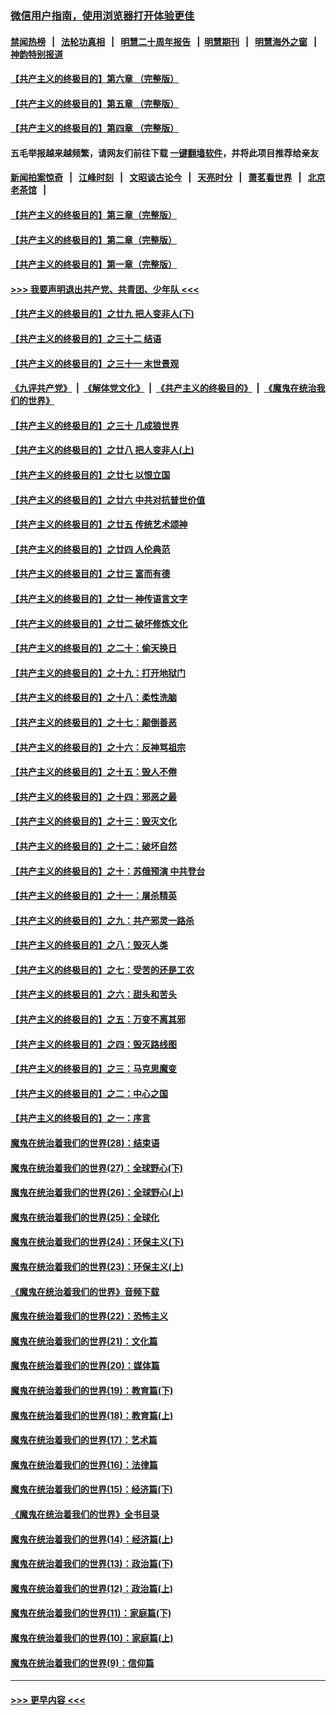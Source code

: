 ### [微信用户指南，使用浏览器打开体验更佳](https://github.com/gfw-breaker/banned-news1/blob/master/indexes/wechat-guide.md?t=0)
#### [禁闻热榜](热点新闻.md?t=0)  &nbsp;&nbsp;|&nbsp;&nbsp; [法轮功真相](https://github.com/gfw-breaker/truth/blob/master/README.md?t=0) &nbsp;&nbsp;|&nbsp;&nbsp; [明慧二十周年报告](https://github.com/gfw-breaker/mh-reports/blob/master/README.md?t=0) &nbsp;&nbsp;|&nbsp;&nbsp;[明慧期刊](https://github.com/gfw-breaker/mh-qikan) &nbsp;&nbsp;|&nbsp;&nbsp; [明慧海外之窗](https://github.com/gfw-breaker/mh-news/blob/master/README.md?t=0) &nbsp;&nbsp;|&nbsp;&nbsp; [神韵特别报道](https://github.com/gfw-breaker/mh-news/blob/master/shenyun.md?t=0)
#### [【共产主义的终极目的】第六章 （完整版）](../pages/nsc422/n11428913.md?t=02170533) 
#### [【共产主义的终极目的】第五章 （完整版）](../pages/nsc422/n11428912.md?t=02170533) 
#### [【共产主义的终极目的】第四章 （完整版）](../pages/nsc422/n11428907.md?t=02170533) 
#### 五毛举报越来越频繁，请网友们前往下载 [一键翻墙软件](https://github.com/gfw-breaker/ssr-accounts)，并将此项目推荐给亲友
#### [新闻拍案惊奇](https://github.com/gfw-breaker/banned-news1/blob/master/pages/link4.md) &nbsp;&nbsp;|&nbsp;&nbsp; [江峰时刻](https://github.com/gfw-breaker/banned-news1/blob/master/pages/link4.md) &nbsp;&nbsp;|&nbsp;&nbsp; [文昭谈古论今](https://github.com/gfw-breaker/banned-news1/blob/master/pages/link4.md) &nbsp;&nbsp;|&nbsp;&nbsp; [天亮时分](https://github.com/gfw-breaker/banned-news1/blob/master/pages/link4.md) &nbsp;&nbsp;|&nbsp;&nbsp; [萧茗看世界](https://github.com/gfw-breaker/banned-news1/blob/master/pages/link4.md) &nbsp;&nbsp;|&nbsp;&nbsp; [北京老茶馆](https://github.com/gfw-breaker/banned-news1/blob/master/pages/link4.md) &nbsp;&nbsp;|&nbsp;&nbsp; 
#### [【共产主义的终极目的】第三章（完整版）](../pages/nsc422/n11428848.md?t=02170533) 
#### [【共产主义的终极目的】第二章（完整版）](../pages/nsc422/n11428831.md?t=02170533) 
#### [【共产主义的终极目的】第一章（完整版）](../pages/nsc422/n11417651.md?t=02170533) 
#### [>>> 我要声明退出共产党、共青团、少年队 <<<](https://github.com/begood0513/goodnews/blob/master/quit/letter.md) 
#### [【共产主义的终极目的】之廿九 把人变非人(下)](../pages/nsc422/n11344140.md?t=02170533) 
#### [【共产主义的终极目的】之三十二 结语](../pages/nsc422/n11360535.md?t=02170533) 
#### [【共产主义的终极目的】之三十一 末世景观](../pages/nsc422/n11351129.md?t=02170533) 
#### [《九评共产党》](https://github.com/begood0513/9ping.md/blob/master/README.md) &nbsp;|&nbsp; [《解体党文化》](../../../../jtdwh.md/blob/master/README.md)  &nbsp;|&nbsp; [《共产主义的终极目的》](../../../../gczydzjmd.md/blob/master/README.md) &nbsp;|&nbsp; [《魔鬼在统治我们的世界》](../../../../mgztzwmdsj.md/blob/master/README.md) 
#### [【共产主义的终极目的】之三十 几成狼世界](../pages/nsc422/n11348280.md?t=02170533) 
#### [【共产主义的终极目的】之廿八 把人变非人(上)](../pages/nsc422/n11340492.md?t=02170533) 
#### [【共产主义的终极目的】之廿七 以恨立国](../pages/nsc422/n11336944.md?t=02170533) 
#### [【共产主义的终极目的】之廿六 中共对抗普世价值](../pages/nsc422/n11324785.md?t=02170533) 
#### [【共产主义的终极目的】之廿五 传统艺术颂神](../pages/nsc422/n11296396.md?t=02170533) 
#### [【共产主义的终极目的】之廿四 人伦典范](../pages/nsc422/n11296397.md?t=02170533) 
#### [【共产主义的终极目的】之廿三 富而有德](../pages/nsc422/n11283598.md?t=02170533) 
#### [【共产主义的终极目的】之廿一 神传语言文字](../pages/nsc422/n11263265.md?t=02170533) 
#### [【共产主义的终极目的】之廿二 破坏修炼文化](../pages/nsc422/n11245728.md?t=02170533) 
#### [【共产主义的终极目的】之二十：偷天换日](../pages/nsc422/n11238846.md?t=02170533) 
#### [【共产主义的终极目的】之十九：打开地狱门](../pages/nsc422/n11206376.md?t=02170533) 
#### [【共产主义的终极目的】之十八：柔性洗脑](../pages/nsc422/n11199994.md?t=02170533) 
#### [【共产主义的终极目的】之十七：颠倒善恶](../pages/nsc422/n11179782.md?t=02170533) 
#### [【共产主义的终极目的】之十六：反神骂祖宗](../pages/nsc422/n11166798.md?t=02170533) 
#### [【共产主义的终极目的】之十五：毁人不倦](../pages/nsc422/n11166792.md?t=02170533) 
#### [【共产主义的终极目的】之十四：邪恶之最](../pages/nsc422/n11150249.md?t=02170533) 
#### [【共产主义的终极目的】之十三：毁灭文化](../pages/nsc422/n11135227.md?t=02170533) 
#### [【共产主义的终极目的】之十二：破坏自然](../pages/nsc422/n11135214.md?t=02170533) 
#### [【共产主义的终极目的】之十：苏俄预演 中共登台](../pages/nsc422/n11118424.md?t=02170533) 
#### [【共产主义的终极目的】之十一：屠杀精英](../pages/nsc422/n11118442.md?t=02170533) 
#### [【共产主义的终极目的】之九：共产邪灵一路杀](../pages/nsc422/n11114139.md?t=02170533) 
#### [【共产主义的终极目的】之八：毁灭人类](../pages/nsc422/n11108503.md?t=02170533) 
#### [【共产主义的终极目的】之七：受苦的还是工农](../pages/nsc422/n11101809.md?t=02170533) 
#### [【共产主义的终极目的】之六：甜头和苦头](../pages/nsc422/n11096971.md?t=02170533) 
#### [【共产主义的终极目的】之五：万变不离其邪](../pages/nsc422/n11091285.md?t=02170533) 
#### [【共产主义的终极目的】之四：毁灭路线图](../pages/nsc422/n11086284.md?t=02170533) 
#### [【共产主义的终极目的】之三：马克思魔变](../pages/nsc422/n11061941.md?t=02170533) 
#### [【共产主义的终极目的】之二：中心之国](../pages/nsc422/n11047728.md?t=02170533) 
#### [【共产主义的终极目的】之一：序言](../pages/nsc422/n11086077.md?t=02170533) 
#### [魔鬼在统治着我们的世界(28)：结束语](../pages/nsc422/n10936246.md?t=02170533) 
#### [魔鬼在统治着我们的世界(27)：全球野心(下)](../pages/nsc422/n10928319.md?t=02170533) 
#### [魔鬼在统治着我们的世界(26)：全球野心(上)](../pages/nsc422/n10900318.md?t=02170533) 
#### [魔鬼在统治着我们的世界(25)：全球化](../pages/nsc422/n10788205.md?t=02170533) 
#### [魔鬼在统治着我们的世界(24)：环保主义(下)](../pages/nsc422/n10695307.md?t=02170533) 
#### [魔鬼在统治着我们的世界(23)：环保主义(上)](../pages/nsc422/n10688613.md?t=02170533) 
#### [《魔鬼在统治着我们的世界》音频下载](../pages/nsc422/n10635553.md?t=02170533) 
#### [魔鬼在统治着我们的世界(22)：恐怖主义](../pages/nsc422/n10614727.md?t=02170533) 
#### [魔鬼在统治着我们的世界(21)：文化篇](../pages/nsc422/n10597706.md?t=02170533) 
#### [魔鬼在统治着我们的世界(20)：媒体篇](../pages/nsc422/n10586579.md?t=02170533) 
#### [魔鬼在统治着我们的世界(19)：教育篇(下)](../pages/nsc422/n10564808.md?t=02170533) 
#### [魔鬼在统治着我们的世界(18)：教育篇(上)](../pages/nsc422/n10526970.md?t=02170533) 
#### [魔鬼在统治着我们的世界(17)：艺术篇](../pages/nsc422/n10499093.md?t=02170533) 
#### [魔鬼在统治着我们的世界(16)：法律篇](../pages/nsc422/n10485969.md?t=02170533) 
#### [魔鬼在统治着我们的世界(15)：经济篇(下)](../pages/nsc422/n10469975.md?t=02170533) 
#### [《魔鬼在统治着我们的世界》全书目录](../pages/nsc422/n10464261.md?t=02170533) 
#### [魔鬼在统治着我们的世界(14)：经济篇(上)](../pages/nsc422/n10457370.md?t=02170533) 
#### [魔鬼在统治着我们的世界(13)：政治篇(下)](../pages/nsc422/n10448270.md?t=02170533) 
#### [魔鬼在统治着我们的世界(12)：政治篇(上)](../pages/nsc422/n10444576.md?t=02170533) 
#### [魔鬼在统治着我们的世界(11)：家庭篇(下)](../pages/nsc422/n10440961.md?t=02170533) 
#### [魔鬼在统治着我们的世界(10)：家庭篇(上)](../pages/nsc422/n10435448.md?t=02170533) 
#### [魔鬼在统治着我们的世界(9)：信仰篇](../pages/nsc422/n10432159.md?t=02170533) 

----
#### [ >>> 更早内容 <<< ](../indexes/nsc422-earlier.md)

